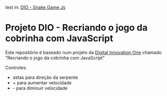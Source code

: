 test in: [DIO - Snake Game Js](https://dbcana.github.io/dio-snake_game_js/)

# Projeto DIO - Recriando o jogo da cobrinha com JavaScript

Este repositório é baseado num projeto da [Digital Innovation One](https://digitalinnovation.one/) chamado "Recriando o jogo da cobrinha com JavaScript"

Controles: 
  * setas para direção da serpente
  * \+ para aumentar velocidade
  * \- para diminuir velocidade
